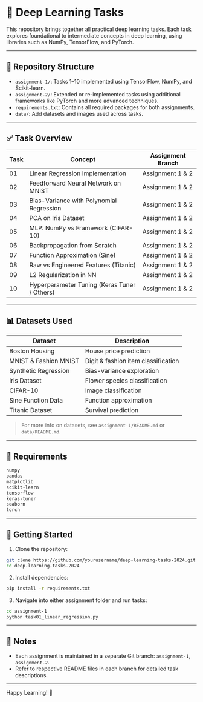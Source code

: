 # 🧠 Deep Learning Tasks

This repository brings together all practical deep learning tasks. Each task explores foundational to intermediate concepts in deep learning, using libraries such as NumPy, TensorFlow, and PyTorch.

---

## 📂 Repository Structure

- `assignment-1/`: Tasks 1–10 implemented using TensorFlow, NumPy, and Scikit-learn.
- `assignment-2/`: Extended or re-implemented tasks using additional frameworks like PyTorch and more advanced techniques.
- `requirements.txt`: Contains all required packages for both assignments.
- `data/`: Add datasets and images used across tasks.

---

## ✅ Task Overview

| Task | Concept | Assignment Branch |
|------|---------|-------------------|
| 01 | Linear Regression Implementation | Assignment 1 & 2 |
| 02 | Feedforward Neural Network on MNIST | Assignment 1 & 2 |
| 03 | Bias-Variance with Polynomial Regression | Assignment 1 & 2 |
| 04 | PCA on Iris Dataset | Assignment 1 & 2 |
| 05 | MLP: NumPy vs Framework (CIFAR-10) | Assignment 1 & 2 |
| 06 | Backpropagation from Scratch | Assignment 1 & 2 |
| 07 | Function Approximation (Sine) | Assignment 1 & 2 |
| 08 | Raw vs Engineered Features (Titanic) | Assignment 1 & 2 |
| 09 | L2 Regularization in NN | Assignment 1 & 2 |
| 10 | Hyperparameter Tuning (Keras Tuner / Others) | Assignment 1 & 2 |

---

## 📊 Datasets Used

| Dataset | Description |
|---------|-------------|
| Boston Housing | House price prediction |
| MNIST & Fashion MNIST | Digit & fashion item classification |
| Synthetic Regression | Bias-variance exploration |
| Iris Dataset | Flower species classification |
| CIFAR-10 | Image classification |
| Sine Function Data | Function approximation |
| Titanic Dataset | Survival prediction |

> For more info on datasets, see `assignment-1/README.md` or `data/README.md`.

---

## 🧾 Requirements

```txt
numpy
pandas
matplotlib
scikit-learn
tensorflow
keras-tuner
seaborn
torch
```

---

## 🚀 Getting Started

1. Clone the repository:

```bash
git clone https://github.com/yourusername/deep-learning-tasks-2024.git
cd deep-learning-tasks-2024
```

2. Install dependencies:

```bash
pip install -r requirements.txt
```

3. Navigate into either assignment folder and run tasks:

```bash
cd assignment-1
python task01_linear_regression.py
```

---

## 📌 Notes

- Each assignment is maintained in a separate Git branch: `assignment-1`, `assignment-2`.
- Refer to respective README files in each branch for detailed task descriptions.

---

Happy Learning! 🚀
